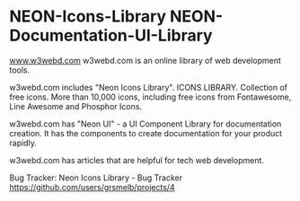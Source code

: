 # NEON-Icons-Library NEON-Documentation-UI-Library
www.w3webd.com
w3webd.com is an online library of web development tools. 

w3webd.com includes "Neon Icons Library". ICONS LIBRARY. Collection of free icons. More than 10,000 icons, including free icons from Fontawesome, Line Awesome and Phosphor Icons.

w3webd.com has "Neon UI" - a UI Component Library for documentation creation. It has the components to create documentation for your product rapidly. 

w3webd.com has articles that are helpful for tech web development.

Bug Tracker:
Neon Icons Library - Bug Tracker
https://github.com/users/grsmelb/projects/4
